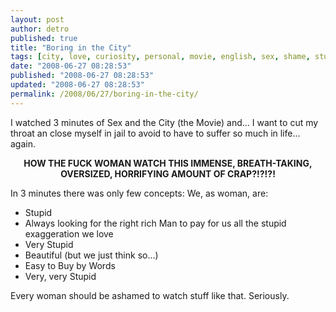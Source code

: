 ```yaml
---
layout: post
author: detro
published: true
title: "Boring in the City"
tags: [city, love, curiosity, personal, movie, english, sex, shame, stupid, laugh, horrible]
date: "2008-06-27 08:28:53"
published: "2008-06-27 08:28:53"
updated: "2008-06-27 08:28:53"
permalink: /2008/06/27/boring-in-the-city/
---
```


I watched 3 minutes of Sex and the City (the Movie) and... I want to cut my throat an close myself in jail to avoid to have to suffer so much in life... again.

<div align="center"><strong>HOW THE FUCK WOMAN WATCH THIS IMMENSE, BREATH-TAKING, OVERSIZED, HORRIFYING AMOUNT OF CRAP?!?!?!</strong></div>

In 3 minutes there was only few concepts:
We, as woman, are:
<ul>
<li>Stupid</li>
<li>Always looking for the right rich Man to pay for us all the stupid exaggeration we love</li>
<li>Very Stupid</li>
<li>Beautiful (but we just think so...)</li>
<li>Easy to Buy by Words</li>
<li>Very, very Stupid</li>
</ul>

Every woman should be ashamed to watch stuff like that. Seriously.
